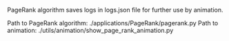 PageRank algorithm saves logs in logs.json file for further use by animation.

Path to PageRank algorithm:         ./applications/PageRank/pagerank.py
Path to animation:                  ./utils/animation/show_page_rank_animation.py

